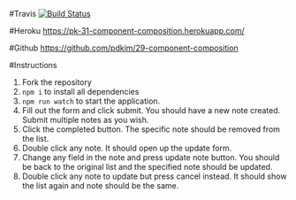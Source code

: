 #Travis
[![Build Status](https://travis-ci.com/pdkim/29-component-composition.svg?branch=master)](https://travis-ci.com/pdkim/29-component-composition)

#Heroku
https://pk-31-component-composition.herokuapp.com/

#Github
https://github.com/pdkim/29-component-composition


#Instructions
1. Fork the repository
2. ```npm i``` to install all dependencies
3. ```npm run watch``` to start the application.
4. Fill out the form and click submit.  You should have a new note created.  Submit multiple notes as you wish.
5. Click the completed button.  The specific note should be removed from the list.
6. Double click any note.  It should open up the update form.
7. Change any field in the note and press update note button.  You should be back to the original list and the specified note should be updated.
8. Double click any note to update but press cancel instead.  It should show the list again and note should be the same.
